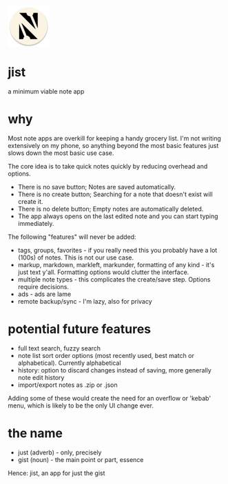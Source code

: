 ![jist icon](app/src/debug/res/mipmap-xhdpi/ic_launcher_round.png)

# jist
a minimum viable note app

# why
Most note apps are overkill for keeping a handy grocery list.
I'm not writing extensively on my phone, so anything beyond the most basic features just slows down the most basic use case.

The core idea is to take quick notes quickly by reducing overhead and options.
* There is no save button; Notes are saved automatically.
* There is no create button; Searching for a note that doesn't exist will create it.
* There is no delete button; Empty notes are automatically deleted.
* The app always opens on the last edited note and you can start typing immediately.

The following "features" will never be added:
* tags, groups, favorites - if you really need this you probably have a lot (100s) of notes. This is not our use case.
* markup, markdown, markleft, markunder, formatting of any kind - it's just text y'all. Formatting options would clutter the interface.
* multiple note types - this complicates the create/save step. Options require decisions.
* ads - ads are lame
* remote backup/sync - I'm lazy, also for privacy

# potential future features
* full text search, fuzzy search
* note list sort order options (most recently used, best match or alphabetical). Currently alphabetical
* history: option to discard changes instead of saving, more generally note edit history
* import/export notes as .zip or .json

Adding some of these would create the need for an overflow or 'kebab' menu, which is likely to be the only UI change ever.

# the name
* just (adverb) - only, precisely
* gist (noun) - the main point or part, essence

Hence: jist, an app for just the gist
